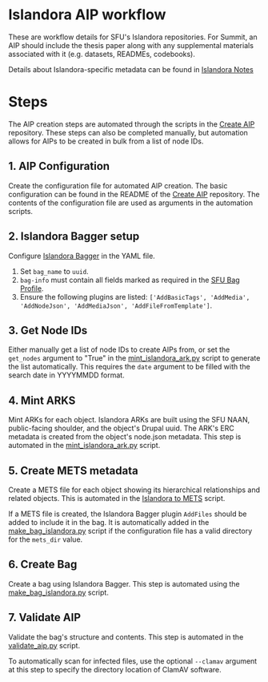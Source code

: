 # Islandora AIP workflow

These are workflow details for SFU's Islandora repositories. 
For Summit, an AIP should include the thesis paper along with any supplemental materials associated with it (e.g. 
datasets, READMEs, codebooks).

Details about Islandora-specific metadata can be found in [Islandora Notes](/islandora_notes.md)

# Steps

The AIP creation steps are automated through the scripts in the [Create AIP](https://github.com/kpoloney/create_aip/)
repository. These steps can also be completed manually, but automation allows for AIPs to be created in bulk from a 
list of node IDs.

## 1. AIP Configuration

Create the configuration file for automated AIP creation. The basic configuration can be found in the README of the 
[Create AIP](https://github.com/kpoloney/create_aip/) repository. The contents of the configuration file are used as 
arguments in the automation scripts.

## 2. Islandora Bagger setup

Configure [Islandora Bagger](https://github.com/mjordan/islandora_bagger) in the YAML file.
   1. Set `bag_name` to `uuid`.
   2. `bag-info` must contain all fields marked as required in the [SFU Bag Profile](https://github.com/kpoloney/create_aip/blob/main/sfu-bagit-profile.json).
   3. Ensure the following plugins are listed: `['AddBasicTags', 'AddMedia', 'AddNodeJson', 'AddMediaJson',
   'AddFileFromTemplate']`.

## 3. Get Node IDs

Either manually get a list of node IDs to create AIPs from, or set the `get_nodes` argument to "True" in the 
[mint_islandora_ark.py](https://github.com/kpoloney/create_aip/blob/main/Islandora/mint_islandora_ARK.py) script to 
generate 
the list automatically. This requires the `date` argument to be filled with the search date in YYYYMMDD format.

## 4. Mint ARKS

Mint ARKs for each object. Islandora ARKs are built using the SFU NAAN, public-facing shoulder, and the object's 
Drupal uuid. The ARK's ERC metadata is created from the object's node.json metadata. This step is automated in the 
[mint_islandora_ark.py](https://github.com/kpoloney/create_aip/blob/main/Islandora/mint_islandora_ARK.py) script.

## 5. Create METS metadata

Create a METS file for each object showing its hierarchical relationships and related objects. This is automated in 
the [Islandora to METS](https://github.com/kpoloney/create_aip/blob/main/Islandora/islandora_METS.py) script. 

If a METS file is created, the Islandora Bagger plugin `AddFiles` should be added to include it in the bag. It is 
automatically added in the 
[make_bag_islandora.py](https://github.com/kpoloney/create_aip/blob/main/Islandora/make_bag_islandora.py) script if the 
configuration file has a valid directory for the `mets_dir` value.

## 6. Create Bag

Create a bag using Islandora Bagger. This step is automated using the [make_bag_islandora.py](https://github.com/kpoloney/create_aip/blob/main/Islandora/make_bag_islandora.py) script.

## 7. Validate AIP

Validate the bag's structure and contents. This step is automated in the [validate_aip.py](https://github.com/kpoloney/create_aip/blob/main/validate_aip.py)
script. 

To automatically scan for infected files, use the optional `--clamav` argument at this step to specify the directory 
location of ClamAV software. 

